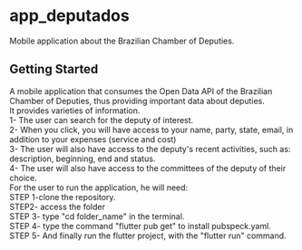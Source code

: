 # app_deputados
Mobile application about the Brazilian Chamber of Deputies.

## Getting Started


A mobile application that consumes the Open Data API of the Brazilian Chamber of Deputies, thus providing important data about deputies.
<br>
It provides varieties of information.
<br>
1- The user can search for the deputy of interest.
<br>
2- When you click, you will have access to your name, party, state, email, in addition to your expenses (service and cost)
<br>
3- The user will also have access to the deputy's recent activities, such as: description, beginning, end and status.
<br>
4- The user will also have access to the committees of the deputy of their choice.
<br>
For the user to run the application, he will need:
<br>
STEP 1-clone the repository.
<br>
STEP2- access the folder
<br>
STEP 3- type "cd folder_name" in the terminal.
<br>
STEP 4- type the command "flutter pub get" to install pubspeck.yaml.
<br>
STEP 5- And finally run the flutter project, with the "flutter run" command.

